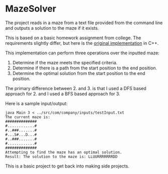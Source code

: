 # MazeSolver
The project reads in a maze from a text file provided from the command line and outputs a solution to the maze if it exists.

This is based on a basic homework assignment from college.
The requirements slightly differ, but here is the [original implementation](https://pastecode.io/s/m7pfkicd) in C++.

This implementation can perform three operations over the inputted maze:
1. Determine if the maze meets the specified criteria.
1. Determine if there is a path from the start position to the end position.
1. Determine the optimal solution from the start position to the end position.

The primary difference between 2. and 3. is that I used a DFS based approach for 2. and I used a BFS based approach for 3.

Here is a sample input/output:
```$xslt
java Main 3 < ../src/com/company/inputs/testInput.txt
The current maze is:
##############
#............#
#..###.......#
#...S#...D...#
#..###.......#
#............#
##############
Attempting to find the maze has an optimal solution.
Result: The solution to the maze is: LLUURRRRRRRDD
```

This is a basic project to get back into making side projects.
